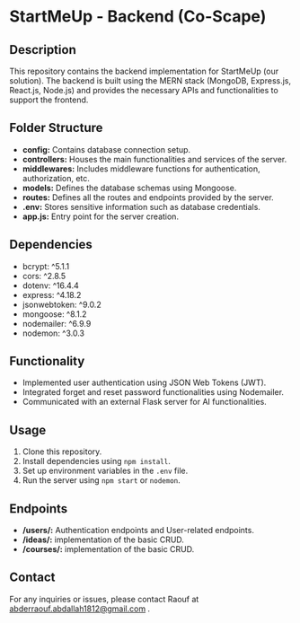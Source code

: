 # StartMeUp - Backend  (Co-Scape)

## Description
This repository contains the backend implementation for StartMeUp (our solution). The backend is built using the MERN stack (MongoDB, Express.js, React.js, Node.js) and provides the necessary APIs and functionalities to support the frontend.

## Folder Structure
- **config:** Contains database connection setup.
- **controllers:** Houses the main functionalities and services of the server.
- **middlewares:** Includes middleware functions for authentication, authorization, etc.
- **models:** Defines the database schemas using Mongoose.
- **routes:** Defines all the routes and endpoints provided by the server.
- **.env:** Stores sensitive information such as database credentials.
- **app.js:** Entry point for the server creation.

## Dependencies
- bcrypt: ^5.1.1
- cors: ^2.8.5
- dotenv: ^16.4.4
- express: ^4.18.2
- jsonwebtoken: ^9.0.2
- mongoose: ^8.1.2
- nodemailer: ^6.9.9
- nodemon: ^3.0.3

## Functionality
- Implemented user authentication using JSON Web Tokens (JWT).
- Integrated forget and reset password functionalities using Nodemailer.
- Communicated with an external Flask server for AI functionalities.

## Usage
1. Clone this repository.
2. Install dependencies using `npm install`.
3. Set up environment variables in the `.env` file.
4. Run the server using `npm start` or `nodemon`.

## Endpoints
- **/users/:** Authentication endpoints and User-related endpoints.
- **/ideas/:** implementation of the basic CRUD.
- **/courses/:** implementation of the basic CRUD.

## Contact
For any inquiries or issues, please contact Raouf at abderraouf.abdallah1812@gmail.com
.
